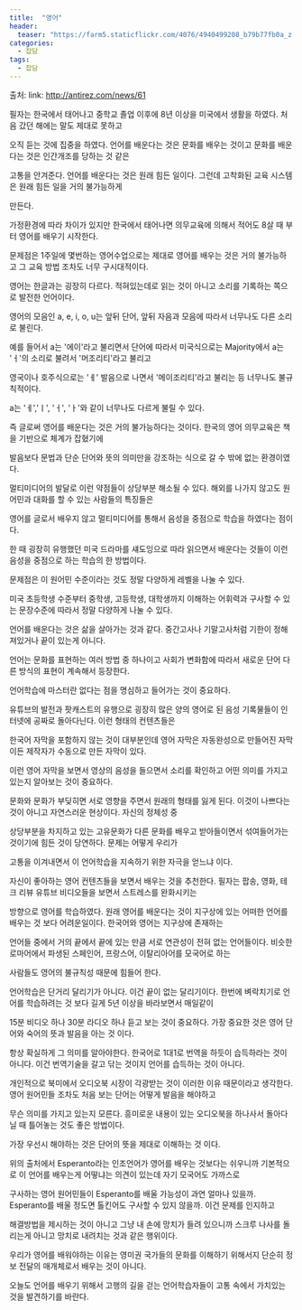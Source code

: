 ```yaml
---
title:  "영어"
header:
  teaser: "https://farm5.staticflickr.com/4076/4940499208_b79b77fb0a_z.jpg"
categories: 
  - 잡담
tags:
  - 잡담
---
```

  
   출처: link: http://antirez.com/news/61
   
   필자는 한국에서 태어나고 중학교 졸업 이후에 8년 이상을 미국에서 생활을 하였다. 처음 갔던 해에는 말도 제대로 못하고
   
 오직 듣는 것에 집중을 하였다. 언어를 배운다는 것은 문화를 배우는 것이고 문화를 배운다는 것은 인간개조를 당하는 것 같은
 
 고통을 안겨준다. 언어를 배운다는 것은 원래 힘든 일이다. 그런데 고착화된 교육 시스템은 원래 힘든 일을 거의 불가능하게
 
 만든다.
   
   가정환경에 따라 차이가 있지만 한국에서 태어나면 의무교육에 의해서 적어도 8살 때 부터 영어를 배우기 시작한다.
 
 문제점은 1주일에 몇번하는 영어수업으로는 제대로 영어를 배우는 것은 거의 불가능하고 그 교육 방법 조차도 너무 구시대적이다.
 
 영어는 한글과는 굉장히 다르다. 적혀있는데로 읽는 것이 아니고 소리를 기록하는 쪽으로 발전한 언어이다.
 
  영어의 모음인 a, e, i, o, u는 앞뒤 단어, 앞뒤 자음과 모음에 따라서 너무나도 다른 소리로 불린다.
  
 예를 들어서 a는 '에이'라고 불리면서 단어에 따라서 미국식으로는 Majority에서 a는 'ㅓ'의 소리로 불려서 '머조리티'라고 불리고
 
 영국이나 호주식으로는 'ㅔ' 발음으로 나면서 '메이조리티'라고 불리는 등 너무나도 불규칙적이다.
 
 a는 'ㅔ','ㅣ', 'ㅓ', 'ㅏ'와 같이 너무나도 다르게 불릴 수 있다.
 
  즉 글로써 영어를 배운다는 것은 거의 불가능하다는 것이다. 한국의 영어 의무교육은 책을 기반으로 체계가 잡혔기에
  
 발음보다 문법과 단순 단어와 뜻의 의미만을 강조하는 식으로 갈 수 밖에 없는 환경이였다.
 
  멀티미디어의 발달로 이런 약점들이 상당부분 해소될 수 있다. 해외를 나가지 않고도 원어민과 대화를 할 수 있는 사람들의 특징들은
  
 영어를 글로서 배우지 않고 멀티미디어를 통해서 음성을 중점으로 학습을 하였다는 점이다.
 
  한 때 굉장히 유행했던 미국 드라마를 섀도잉으로 따라 읽으면서 배운다는 것들이 이런 음성을 중점으로 하는 학습의 한 방법이다.
  
 문제점은 이 원어민 수준이라는 것도 정말 다양하게 레벨을 나눌 수 있다.
 
  미국 초등학생 수준부터 중학생, 고등학생, 대학생까지 이해하는 어휘력과 구사할 수 있는 문장수준에 따라서 정말 다양하게 나눌 수 있다.
  
 언어를 배운다는 것은 삶을 살아가는 것과 같다. 중간고사나 기말고사처럼 기한이 정해져있거나 끝이 있는게 아니다.
 
 언어는 문화를 표현하는 여러 방법 중 하나이고 사회가 변화함에 따라서 새로운 단어 다른 방식의 표현이 계속해서 등장한다.
 
 언어학습에 마스터란 없다는 점을 명심하고 들어가는 것이 중요하다.
 
  유튜브의 발전과 팟캐스트의 유행으로 굉장히 많은 양의 영어로 된 음성 기록물들이 인터넷에 공짜로 돌아다닌다. 이런 형태의 컨텐츠들은
  
한국어 자막을 포함하지 않는 것이 대부분인데 영어 자막은 자동완성으로 만들어진 자막이든 제작자가 수동으로 만든 자막이 있다.

이런 영어 자막을 보면서 영상의 음성을 들으면서 소리를 확인하고 어떤 의미를 가지고 있는지 알아보는 것이 중요하다.

  문화와 문화가 부딪히면 서로 영향을 주면서 원래의 형태를 잃게 된다. 이것이 나쁘다는 것이 아니고 자연스러운 현상이다. 자신의 정체성 중
  
상당부분을 차지하고 있는 고유문화가 다른 문화를 배우고 받아들이면서 섞여들어가는 것이기에 힘든 것이 당연하다. 문제는 어떻게 우리가

고통을 이겨내면서 이 언어학습을 지속하기 위한 자극을 얻느냐 이다.

  자신이 좋아하는 영어 컨텐츠들을 보면서 배우는 것을 추천한다. 필자는 팝송, 영화, 테크 리뷰 유튜브 비디오들을 보면서 스트레스를 완화시키는
  
방향으로 영어를 학습하였다. 원래 영어를 배운다는 것이 지구상에 있는 어떠한 언어를 배우는 것 보다 어려운일이다. 한국어와 영어는 지구상에 존재하는

언어들 중에서 거의 끝에서 끝에 있는 만큼 서로 연관성이 전혀 없는 언어들이다. 비슷한 로마어에서 파생된 스페인어, 프랑스어, 이탈리아어를 모국어로 하는

사람들도 영어의 불규칙성 때문에 힘들어 한다. 
  
  언어학습은 단거리 달리기가 아니다. 이건 끝이 없는 달리기이다. 한번에 벼락치기로 언어를 학습하려는 것 보다 길게 5년 이상을 바라보면서 매일같이
  
15분 비디오 하나 30분 라디오 하나 듣고 보는 것이 중요하다. 가장 중요한 것은 영어 단어와 숙어의 뜻과 발음을 아는 것 이다.

항상 확실하게 그 의미를 알아야한다. 한국어로 1대1로 번역을 하듯이 습득하라는 것이 아니다. 이건 번역기술을 갈고 닦는 것이지 언어를 습득하는 것이 아니다.

  개인적으로 북미에서 오디오북 시장이 각광받는 것이 이러한 이유 때문이라고 생각한다. 영어 원어민들 조차도 처음 보는 단어는 어떻게 발음을 해야하고
  
무슨 의미를 가지고 있는지 모른다. 흥미로운 내용이 있는 오디오북을 하나사서 돌아다닐 때 틀어놓는 것도 좋은 방법이다. 

  가장 우선시 해야하는 것은 단어의 뜻을 제대로 이해하는 것 이다.
  
  
  위의 출처에서 Esperanto라는 인조언어가 영어를 배우는 것보다는 쉬우니까 기본적으로 이 언어를 배우는게 어떻냐는 의견이 있는데 자기 모국어도 가까스로
  
구사하는 영어 원어민들이 Esperanto를 배울 가능성이 과연 얼마나 있을까. Esperanto를 배울 정도면 톨킨어도 구사할 수 있지 않을까. 이건 문제를 인지하고

해결방법을 제시하는 것이 아니고 그냥 내 손에 망치가 들려 있으니까 스크루 나사를 돌리는게 아니고 망치로 내려치는 것과 같은 행위이다.

우리가 영어를 배워야하는 이유는 영미권 국가들의 문화를 이해하기 위해서지 단순히 정보 전달의 매개체로서 배우는 것이 아니다.

  
  
  오늘도 언어를 배우기 위해서 고행의 길을 걷는 언어학습자들이 고통 속에서 가치있는 것을 발견하기를 바란다.

   
  
[^posts]: Footnote test.

